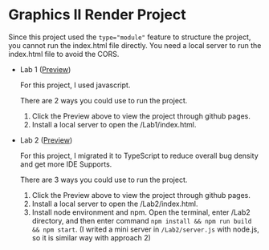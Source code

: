 # Graphics II Render Project
Since this project used the `type="module"` feature to structure the project, you cannot run the index.html file directly. You need a local server to run the index.html file to avoid the CORS.

* Lab 1 ([Preview](https://gxwar.github.io/Graphics-II/Lab1/index))

  For this project, I used javascript.

  There are 2 ways you could use to run the project.

  1. Click the Preview above to view the project through github pages.
  2. Install a local server to open the /Lab1/index.html.

* Lab 2 ([Preview](https://gxwar.github.io/Graphics-II/Lab2/index))

  For this project, I migrated it to TypeScript to reduce overall bug density and get more IDE Supports.

  There are 3 ways you could use to run the project.

  1. Click the Preview above to view the project through github pages.
  2. Install a local server to open the /Lab2/index.html.
  3. Install node environment and npm. Open the terminal, enter /Lab2 directory, and then enter command `npm install && npm run build && npm start`. (I writed a mini server in `/Lab2/server.js` with node.js, so it is similar way with approach 2)

